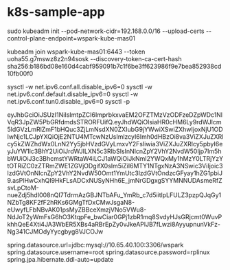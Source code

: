 # k8s-sample-app

sudo kubeadm init  --pod-network-cidr=192.168.0.0/16 --upload-certs --control-plane-endpoint=wspark-kube-mas01

kubeadm join wspark-kube-mas01:6443 --token uoha55.g7mswz8z2n94sosk --discovery-token-ca-cert-hash sha256:b186bd08e160d4cabf959091b7c1f6be3ff623986f9e7bea852938cd10fb00f0


sysctl -w net.ipv6.conf.all.disable_ipv6=0
sysctl -w net.ipv6.conf.default.disable_ipv6=0
sysctl -w net.ipv6.conf.tun0.disable_ipv6=0
sysctl -p

eyJhbGciOiJSUzI1NiIsImtpZCI6ImprbkxvaEM2OFZTMzVzODFzeDZpWDc1NlVqR3JpZW5PbGRfdmdsSTRORFUifQ.eyJhdWQiOlsiaHR0cHM6Ly9rdWJlcm5ldGVzLmRlZmF1bHQuc3ZjLmNsdXN0ZXIubG9jYWwiXSwiZXhwIjoxNjU1ODIwNjc1LCJpYXQiOjE2NTU4MTcwNzUsImlzcyI6Imh0dHBzOi8va3ViZXJuZXRlcy5kZWZhdWx0LnN2Yy5jbHVzdGVyLmxvY2FsIiwia3ViZXJuZXRlcy5pbyI6eyJuYW1lc3BhY2UiOiJrdWJlLXN5c3RlbSIsInNlcnZpY2VhY2NvdW50Ijp7Im5hbWUiOiJ3c3BhcmstYWRtaW4iLCJ1aWQiOiJkNmI2YWQxMy1hMzY0LTRjYzYtOTRiZC0zZTRmZWE1ZGVjODgifX0sIm5iZiI6MTY1NTgxNzA3NSwic3ViIjoic3lzdGVtOnNlcnZpY2VhY2NvdW50Omt1YmUtc3lzdGVtOndzcGFyay1hZG1pbiJ9.asPlHwCxhQI9HkFLsADCxNUSyNHh6E_jmNrGDgxgSYYMNNUDAsmeRfZsvLpCtoM-nueZdj5hdI008nQI7TdrmAzGBJNTbAFu_YmRb_c7d5iitlpLFULZ3pzpQJqGy1NZbTg8KF2fF2hRKs6GMgTfDxCMwJsgaN8-eUwyfLFbNBvAK01psMyZBBceXmzjVNo5VWu8-NdJoT2yWmFsG6hO3KtqpFe_bwCiar0GPj1zbR1mq8SvdyHJsGRjcmt0WuvPkhhQeE4Xti4JA3WbER5XBs4aRBrEpZy0vJkeAPlJB7fLwzi8AyyupnunVkFz-Ng341CJMOdyYycgbyg8VJCOJw



spring.datasource.url=jdbc:mysql://10.65.40.100:3306/wspark
spring.datasource.username=root
spring.datasource.password=rplinux
spring.jpa.hibernate.ddl-auto=update
